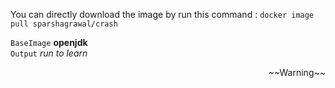 You can directly download the image by run this command : `docker image pull sparshagrawal/crash`

`BaseImage` **openjdk** <br/>
`Output` *run to learn* <br/>
<p align='right'>~~Warning~~</p>
